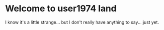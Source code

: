 # Welcome to user1974 land

I know it's a little strange... but I don't really have anything to say... just yet.
